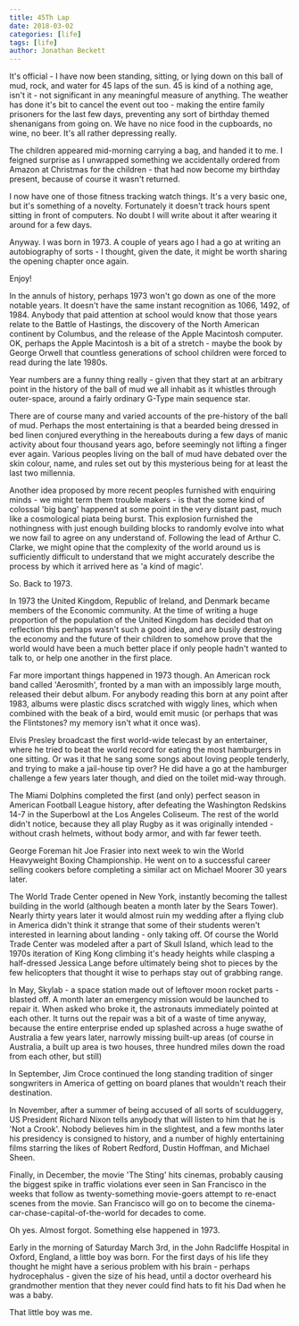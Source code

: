 ```yaml
---
title: 45Th Lap
date: 2018-03-02
categories: [life]
tags: [life]
author: Jonathan Beckett
---
```


It's official - I have now been standing, sitting, or lying down on this ball of mud, rock, and water for 45 laps of the sun. 45 is kind of a nothing age, isn't it - not significant in any meaningful measure of anything. The weather has done it's bit to cancel the event out too - making the entire family prisoners for the last few days, preventing any sort of birthday themed shenanigans from going on. We have no nice food in the cupboards, no wine, no beer. It's all rather depressing really.

The children appeared mid-morning carrying a bag, and handed it to me. I feigned surprise as I unwrapped something we accidentally ordered from Amazon at Christmas for the children - that had now become my birthday present, because of course it wasn't returned.

I now have one of those fitness tracking watch things. It's a very basic one, but it's something of a novelty. Fortunately it doesn't track hours spent sitting in front of computers. No doubt I will write about it after wearing it around for a few days.

Anyway. I was born in 1973. A couple of years ago I had a go at writing an autobiography of sorts - I thought, given the date, it might be worth sharing the opening chapter once again.

Enjoy!

In the annuls of history, perhaps 1973 won't go down as one of the more notable years. It doesn't have the same instant recognition as 1066, 1492, of 1984. Anybody that paid attention at school would know that those years relate to the Battle of Hastings, the discovery of the North American continent by Columbus, and the release of the Apple Macintosh computer. OK, perhaps the Apple Macintosh is a bit of a stretch - maybe the book by George Orwell that countless generations of school children were forced to read during the late 1980s.

Year numbers are a funny thing really - given that they start at an arbitrary point in the history of the ball of mud we all inhabit as it whistles through outer-space, around a fairly ordinary G-Type main sequence star.

There are of course many and varied accounts of the pre-history of the ball of mud. Perhaps the most entertaining is that a bearded being dressed in bed linen conjured everything in the hereabouts during a few days of manic activity about four thousand years ago, before seemingly not lifting a finger ever again. Various peoples living on the ball of mud have debated over the skin colour, name, and rules set out by this mysterious being for at least the last two millennia.

Another idea proposed by more recent peoples furnished with enquiring minds - we might term them trouble makers - is that the some kind of colossal 'big bang' happened at some point in the very distant past, much like a cosmological piata being burst. This explosion furnished the nothingness with just enough building blocks to randomly evolve into what we now fail to agree on any understand of. Following the lead of Arthur C. Clarke, we might opine that the complexity of the world around us is sufficiently difficult to understand that we might accurately describe the process by which it arrived here as 'a kind of magic'.

So. Back to 1973.

In 1973 the United Kingdom, Republic of Ireland, and Denmark became members of the Economic community. At the time of writing a huge proportion of the population of the United Kingdom has decided that on reflection this perhaps wasn't such a good idea, and are busily destroying the economy and the future of their children to somehow prove that the world would have been a much better place if only people hadn't wanted to talk to, or help one another in the first place.

Far more important things happened in 1973 though. An American rock band called 'Aerosmith', fronted by a man with an impossibly large mouth, released their debut album. For anybody reading this born at any point after 1983, albums were plastic discs scratched with wiggly lines, which when combined with the beak of a bird, would emit music (or perhaps that was the Flintstones? my memory isn't what it once was).

Elvis Presley broadcast the first world-wide telecast by an entertainer, where he tried to beat the world record for eating the most hamburgers in one sitting. Or was it that he sang some songs about loving people tenderly, and trying to make a jail-house tip over? He did have a go at the hamburger challenge a few years later though, and died on the toilet mid-way through.

The Miami Dolphins completed the first (and only) perfect season in American Football League history, after defeating the Washington Redskins 14-7 in the Superbowl at the Los Angeles Coliseum. The rest of the world didn't notice, because they all play Rugby as it was originally intended - without crash helmets, without body armor, and with far fewer teeth.

George Foreman hit Joe Frasier into next week to win the World Heavyweight Boxing Championship. He went on to a successful career selling cookers before completing a similar act on Michael Moorer 30 years later.

The World Trade Center opened in New York, instantly becoming the tallest building in the world (although beaten a month later by the Sears Tower). Nearly thirty years later it would almost ruin my wedding after a flying club in America didn't think it strange that some of their students weren't interested in learning about landing - only taking off. Of course the World Trade Center was modeled after a part of Skull Island, which lead to the 1970s iteration of King Kong climbing it's heady heights while clasping a half-dressed Jessica Lange before ultimately being shot to pieces by the few helicopters that thought it wise to perhaps stay out of grabbing range.

In May, Skylab - a space station made out of leftover moon rocket parts - blasted off. A month later an emergency mission would be launched to repair it. When asked who broke it, the astronauts immediately pointed at each other. It turns out the repair was a bit of a waste of time anyway, because the entire enterprise ended up splashed across a huge swathe of Australia a few years later, narrowly missing built-up areas (of course in Australia, a built up area is two houses, three hundred miles down the road from each other, but still)

In September, Jim Croce continued the long standing tradition of singer songwriters in America of getting on board planes that wouldn't reach their destination.

In November, after a summer of being accused of all sorts of sculduggery, US President Richard Nixon tells anybody that will listen to him that he is 'Not a Crook'. Nobody believes him in the slightest, and a few months later his presidency is consigned to history, and a number of highly entertaining films starring the likes of Robert Redford, Dustin Hoffman, and Michael Sheen.

Finally, in December, the movie 'The Sting' hits cinemas, probably causing the biggest spike in traffic violations ever seen in San Francisco in the weeks that follow as twenty-something movie-goers attempt to re-enact scenes from the movie. San Francisco will go on to become the cinema-car-chase-capital-of-the-world for decades to come.

Oh yes. Almost forgot. Something else happened in 1973.

Early in the morning of Saturday March 3rd, in the John Radcliffe Hospital in Oxford, England, a little boy was born. For the first days of his life they thought he might have a serious problem with his brain - perhaps hydrocephalus - given the size of his head, until a doctor overheard his grandmother mention that they never could find hats to fit his Dad when he was a baby.

That little boy was me.